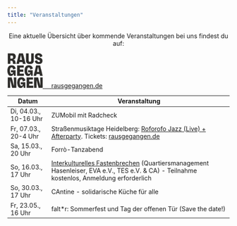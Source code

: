 ```yaml
---
title: "Veranstaltungen"
---
```


<p style="text-align:center">
Eine aktuelle Übersicht über kommende Veranstaltungen bei uns findest du auf:
</p>

<p style="text-align:center">
</p>

<div class="buttons is-centered">
    <a href="https://rausgegangen.de/locations/aula-des-collegium-academicum/"><img src="logo_rausgegangen_freigeist.svg" width="80"/>
    &nbsp;&nbsp;&nbsp;
    <a href="https://rausgegangen.de/organizations/collegium-academicum/" class="button is-medium is-primary">
        <span class="icon">
            <i class="icon-link"></i>
        </span>
        <span>rausgegangen.de</span>
    </a>
</div>

Datum | Veranstaltung 
-------- | -------- 
Di, 04.03., 10-16 Uhr | ZUMobil mit Radcheck
Fr, 07.03., 20-4 Uhr | Straßenmusiktage Heidelberg: [Roforofo Jazz (Live) + Afterparty](https://www.instagram.com/p/DGxzA0sNyCF/). Tickets: [rausgegangen.de](https://rausgegangen.de/events/roforofo-jazz-live-0/)
Sa, 15.03., 20 Uhr | Forrò-Tanzabend
So, 16.03., 17 Uhr | [Interkulturelles Fastenbrechen](https://hasenleiser.net/tag/interkulturell/) (Quartiersmanagement Hasenleiser, EVA e.V., TES e.V. & CA) - Teilnahme kostenlos, Anmeldung erforderlich
So, 30.03., 17 Uhr | CAntine - solidarische Küche für alle 
Fr, 23.05., 16 Uhr | falt*r: Sommerfest und Tag der offenen Tür (Save the date!)
